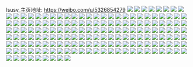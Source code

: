 lsusv_主页地址: https://weibo.com/u/5326854279 
![](https://wx4.sinaimg.cn/mw2000/005OuW8vly1h8t71oue3rj30u0140qbe.jpg) 
![](https://wx4.sinaimg.cn/mw2000/005OuW8vly1h8t71pgny7j30u011w44w.jpg) 
![](https://wx4.sinaimg.cn/mw2000/005OuW8vly1h8t71rvwx6j30u00yfwn4.jpg) 
![](https://wx4.sinaimg.cn/mw2000/005OuW8vly1h8t71snpnaj30vn0u079v.jpg) 
![](https://wx4.sinaimg.cn/mw2000/005OuW8vly1h8t71tab1mj30vy0u0q91.jpg) 
![](https://wx4.sinaimg.cn/mw2000/005OuW8vly1h8t71tyioyj30u00u079b.jpg) 
![](https://wx4.sinaimg.cn/mw2000/005OuW8vly1h8t71uf9u1j30u00u0jvb.jpg) 
![](https://wx4.sinaimg.cn/mw2000/005OuW8vly1h8t71v7j05j30u00ykwov.jpg) 
![](https://wx4.sinaimg.cn/mw2000/005OuW8vly1h8t71w4bfgj30u0140wpw.jpg) 
![](https://wx4.sinaimg.cn/mw2000/005OuW8vly1h8t71wsnnij30u016un35.jpg) 
![](https://wx4.sinaimg.cn/mw2000/005OuW8vly1h8qmawovakj30u00wt7ba.jpg) 
![](https://wx4.sinaimg.cn/mw2000/005OuW8vly1h8m672gf6lj30u0140462.jpg) 
![](https://wx4.sinaimg.cn/mw2000/005OuW8vly1h8m671ztvzj30u01407cf.jpg) 
![](https://wx4.sinaimg.cn/mw2000/005OuW8vly1h8jp3siz81j30u0140n5i.jpg) 
![](https://wx4.sinaimg.cn/mw2000/005OuW8vly1h85x8jrnnfj30u011tai3.jpg) 
![](https://wx4.sinaimg.cn/mw2000/005OuW8vly1h829b9qrsaj30u00zy7ab.jpg) 
![](https://wx4.sinaimg.cn/mw2000/005OuW8vly1h7z0uxa10dj31980u0dq4.jpg) 
![](https://wx4.sinaimg.cn/mw2000/005OuW8vly1h7z0uxwh5aj30u0198tfn.jpg) 
![](https://wx4.sinaimg.cn/mw2000/005OuW8vly1h7z0uyo205j31980u0wou.jpg) 
![](https://wx4.sinaimg.cn/mw2000/005OuW8vly1h7z0uwh9d0j31980u0wp0.jpg) 
![](https://wx4.sinaimg.cn/mw2000/005OuW8vly1h7z0uze90wj31980u0aka.jpg) 
![](https://wx4.sinaimg.cn/mw2000/005OuW8vly1h7z0v01uqaj31980u07c6.jpg) 
![](https://wx4.sinaimg.cn/mw2000/005OuW8vly1h7z0v0pfn7j30u0198wlv.jpg) 
![](https://wx4.sinaimg.cn/mw2000/005OuW8vly1h7z0v1ld41j31980u0n7p.jpg) 
![](https://wx4.sinaimg.cn/mw2000/005OuW8vly1h7z0v2dprsj30u0198k10.jpg) 
![](https://wx4.sinaimg.cn/mw2000/005OuW8vly1h7vle5et07j30u01400yu.jpg) 
![](https://wx4.sinaimg.cn/mw2000/005OuW8vly1h7sa05hphmj30nv0sgtca.jpg) 
![](https://wx4.sinaimg.cn/mw2000/005OuW8vly1h7qznkuwzbj30u0140n5j.jpg) 
![](https://wx4.sinaimg.cn/mw2000/005OuW8vly1h7qznk4icxj30u012j7b4.jpg) 
![](https://wx4.sinaimg.cn/mw2000/005OuW8vly1h7nmdfz5xmj30u014adml.jpg) 
![](https://wx4.sinaimg.cn/mw2000/005OuW8vly1h7nmdzauo2j30sg23u4ek.jpg) 
![](https://wx4.sinaimg.cn/mw2000/005OuW8vly1h7nme01zq9j30u20u0wkf.jpg) 
![](https://wx4.sinaimg.cn/mw2000/005OuW8vly1h7nme33vvvj30sg2a5aq5.jpg) 
![](https://wx4.sinaimg.cn/mw2000/005OuW8vly1h7nmdvemlwj30u0140gyd.jpg) 
![](https://wx4.sinaimg.cn/mw2000/005OuW8vly1h7nme87s4ij30sg3fpe7t.jpg) 
![](https://wx4.sinaimg.cn/mw2000/005OuW8vly1h6oxwscrfvj30u0141gp2.jpg) 
![](https://wx4.sinaimg.cn/mw2000/005OuW8vly1h6oxwrlu3qj30u0140wg3.jpg) 
![](https://wx4.sinaimg.cn/mw2000/005OuW8vly1h6oxwsvlwjj30u010ugqa.jpg) 
![](https://wx4.sinaimg.cn/mw2000/005OuW8vly1h6d8wdnoosj30n00r5t91.jpg) 
![](https://wx4.sinaimg.cn/mw2000/005OuW8vly1h5qeffa15jj30u01hcndi.jpg) 
![](https://wx4.sinaimg.cn/mw2000/005OuW8vly1h5qefdwvd2j30u01hch17.jpg) 
![](https://wx4.sinaimg.cn/mw2000/005OuW8vly1h3kcwxl3dsj30u013cahz.jpg) 
![](https://wx4.sinaimg.cn/mw2000/005OuW8vly1h2sp78iymoj30u012tti3.jpg) 
![](https://wx4.sinaimg.cn/mw2000/005OuW8vly1h2sp78zdnaj30n013xq98.jpg) 
![](https://wx4.sinaimg.cn/mw2000/005OuW8vly1h2sp76o5jwj30u014012l.jpg) 
![](https://wx4.sinaimg.cn/mw2000/005OuW8vly1h2sp79lb4nj30u013zgrs.jpg) 
![](https://wx4.sinaimg.cn/mw2000/005OuW8vly1h2sp7a3fnjj30ln0wmtdc.jpg) 
![](https://wx4.sinaimg.cn/mw2000/005OuW8vly1h2sp7an94cj30u0140dn0.jpg) 
![](https://wx4.sinaimg.cn/mw2000/005OuW8vly1h2pfyros51j30u00o2af9.jpg) 
![](https://wx4.sinaimg.cn/mw2000/005OuW8vly1h2jcp8x2w8j30u0140qaa.jpg) 
![](https://wx4.sinaimg.cn/mw2000/005OuW8vly1h2jcp9hf01j30uk0u0457.jpg) 
![](https://wx4.sinaimg.cn/mw2000/005OuW8vly1h2jcpad4uij30u01407c7.jpg) 
![](https://wx4.sinaimg.cn/mw2000/005OuW8vly1h2jcpb9tgnj30yt0u0gt8.jpg) 
![](https://wx4.sinaimg.cn/mw2000/005OuW8vly1h2jcpbqjc4j30u0140gqd.jpg) 
![](https://wx4.sinaimg.cn/mw2000/005OuW8vly1h2g4iquj8lj310s0u07b7.jpg) 
![](https://wx4.sinaimg.cn/mw2000/005OuW8vly1h25sb0g3pwj30n00znn3c.jpg) 
![](https://wx4.sinaimg.cn/mw2000/005OuW8vly1h25sb16i3oj30n00xsjyr.jpg) 
![](https://wx4.sinaimg.cn/mw2000/005OuW8vly1h0zvza6yfej31ds0n0k1d.jpg) 
![](https://wx4.sinaimg.cn/mw2000/005OuW8vly1h0s79x9g5nj30n012746u.jpg) 
![](https://wx4.sinaimg.cn/mw2000/005OuW8vly1h0c4hdykxyj30u0140tg9.jpg) 
![](https://wx4.sinaimg.cn/mw2000/005OuW8vly1h0c4hfac16j30u0140wm1.jpg) 
![](https://wx4.sinaimg.cn/mw2000/005OuW8vly1gzzfb1v19fj30jv0jh401.jpg) 
![](https://wx4.sinaimg.cn/mw2000/005OuW8vly1gzzfb1elrrj30j9127416.jpg) 
![](https://wx4.sinaimg.cn/mw2000/005OuW8vly1gzzfb2o89aj30js0e5gn3.jpg) 
![](https://wx4.sinaimg.cn/mw2000/005OuW8vly1gzzfb320apj30jn0hstad.jpg) 
![](https://wx4.sinaimg.cn/mw2000/005OuW8vly1gzr2ijy487j30u013m101.jpg) 
![](https://wx4.sinaimg.cn/mw2000/005OuW8vly1gzncs91awdj30u00u0aet.jpg) 
![](https://wx4.sinaimg.cn/mw2000/005OuW8vly1gzncs6r5drj31400u0n0e.jpg) 
![](https://wx4.sinaimg.cn/mw2000/005OuW8vly1gz5yva394qj30n0084t96.jpg) 
![](https://wx4.sinaimg.cn/mw2000/005OuW8vly1gz5yv9q19tj30n005r0sv.jpg) 
![](https://wx4.sinaimg.cn/mw2000/005OuW8vly1gytnjxpyb2j30u00xiwhq.jpg) 
![](https://wx4.sinaimg.cn/mw2000/005OuW8vly1gytnjxgdg5j30u00xfgqr.jpg) 
![](https://wx4.sinaimg.cn/mw2000/005OuW8vly1gy1yghw68ij30vd0u044f.jpg) 
![](https://wx4.sinaimg.cn/mw2000/005OuW8vly1gy1ygjqdlrj30u00u0n4a.jpg) 
![](https://wx4.sinaimg.cn/mw2000/005OuW8vly1gxmiluxh3ej30u013z7g9.jpg) 
![](https://wx4.sinaimg.cn/mw2000/005OuW8vly1gxmilw88v1j30u0140dom.jpg) 
![](https://wx4.sinaimg.cn/mw2000/005OuW8vly1gxmilxnbv8j31400u0wqu.jpg) 
![](https://wx4.sinaimg.cn/mw2000/005OuW8vly1gxcacdi1erj30u00z0ajj.jpg) 
![](https://wx4.sinaimg.cn/mw2000/005OuW8vly1gxcacd3zzej31400u0amo.jpg) 
![](https://wx4.sinaimg.cn/mw2000/005OuW8vly1gxa9g7pedhj30u0140aia.jpg) 
![](https://wx4.sinaimg.cn/mw2000/005OuW8vly1gwvpb58ol0j30u00wk0x3.jpg) 
![](https://wx4.sinaimg.cn/mw2000/005OuW8vly1gwv1zg9e9cj30u0140wlp.jpg) 
![](https://wx4.sinaimg.cn/mw2000/005OuW8vly1gwv1zhs4vyj30u0140wod.jpg) 
![](https://wx4.sinaimg.cn/mw2000/005OuW8vly1gwv1zjuudgj30u014047e.jpg) 
![](https://wx4.sinaimg.cn/mw2000/005OuW8vly1gwv1zl4u8dj30u00zm12h.jpg) 
![](https://wx4.sinaimg.cn/mw2000/005OuW8vly1gwesya9fcpj312q0u0k41.jpg) 
![](https://wx4.sinaimg.cn/mw2000/005OuW8vly1gw7pzn4eogj30u00u27ao.jpg) 
![](https://wx4.sinaimg.cn/mw2000/005OuW8vly1gw4lazwvcij30u00vltfl.jpg) 
![](https://wx4.sinaimg.cn/mw2000/005OuW8vly1gw0ryaebm3j31400u0qdz.jpg) 
![](https://wx4.sinaimg.cn/mw2000/005OuW8vly1gvxk502brxj30u0140al5.jpg) 
![](https://wx4.sinaimg.cn/mw2000/005OuW8vly1gvuxyp7zoqj30u00vyq9h.jpg) 
![](https://wx4.sinaimg.cn/mw2000/005OuW8vly1gul5qwgvfvj30m512mten.jpg) 
![](https://wx4.sinaimg.cn/mw2000/005OuW8vly1gul5qxlbz0j60lz101jwa02.jpg) 
![](https://wx4.sinaimg.cn/mw2000/005OuW8vly1gul5quzh8fj60ln0wmtdc02.jpg) 
![](https://wx4.sinaimg.cn/mw2000/005OuW8vly1guiwrebqbwj60u00zsk3x02.jpg) 
![](https://wx4.sinaimg.cn/mw2000/005OuW8vly1guiwrgdz1vj60u013z4bi02.jpg) 
![](https://wx4.sinaimg.cn/mw2000/005OuW8vly1guiwri94dgj60u012d4bc02.jpg) 
![](https://wx4.sinaimg.cn/mw2000/005OuW8vly1guiwrjl424j30u00xs46o.jpg) 
![](https://wx4.sinaimg.cn/mw2000/005OuW8vly1gughiu040kj60u0140thn02.jpg) 
![](https://wx4.sinaimg.cn/mw2000/005OuW8vly1gucs00hutxj60u00w67cn02.jpg) 
![](https://wx4.sinaimg.cn/mw2000/005OuW8vly1gu85tqow0vj612r0u046m02.jpg) 
![](https://wx4.sinaimg.cn/mw2000/005OuW8vly1gu6vpzytd5j30n00kjgn8.jpg) 
![](https://wx4.sinaimg.cn/mw2000/005OuW8vly1gu0iup2a69j31sc1yjnpd.jpg) 
![](https://wx4.sinaimg.cn/mw2000/005OuW8vly1gtorj4t4jxj310i1b719a.jpg) 
![](https://wx4.sinaimg.cn/mw2000/005OuW8vly1gtorj6od6qj31sc2dsu0x.jpg) 
![](https://wx4.sinaimg.cn/mw2000/005OuW8vly1gtorj8ffpij32c0340qv6.jpg) 
![](https://wx4.sinaimg.cn/mw2000/005OuW8vly1gtorj8wmpqj30n011h125.jpg) 
![](https://wx4.sinaimg.cn/mw2000/005OuW8vly1gtorj9xsxsj32c026bqv6.jpg) 
![](https://wx4.sinaimg.cn/mw2000/005OuW8vly1gtorjaz5z8j30n013xam5.jpg) 
![](https://wx4.sinaimg.cn/mw2000/005OuW8vly1gtorjcqdqjj31sc2dse81.jpg) 
![](https://wx4.sinaimg.cn/mw2000/005OuW8vly1gtorj4crokj31sc2ds4qp.jpg) 
![](https://wx4.sinaimg.cn/mw2000/005OuW8vly1gtorjeha97j32c0340b2a.jpg) 
![](https://wx4.sinaimg.cn/mw2000/005OuW8vly1gssh796c6jj32c0340b2a.jpg) 
![](https://wx4.sinaimg.cn/mw2000/005OuW8vly1gssh7bs340j32c026bqv6.jpg) 
![](https://wx4.sinaimg.cn/mw2000/005OuW8vly1gssh7em918j33402c01l0.jpg) 
![](https://wx4.sinaimg.cn/mw2000/005OuW8vly1gssh7l0p7pj32c0340kjm.jpg) 
![](https://wx4.sinaimg.cn/mw2000/005OuW8vly1gssh7npse4j32c0340hdu.jpg) 
![](https://wx4.sinaimg.cn/mw2000/005OuW8vly1gssh7s5i77j32c0340npe.jpg) 
![](https://wx4.sinaimg.cn/mw2000/005OuW8vly1gsshad4r17j32c0340x6s.jpg) 
![](https://wx4.sinaimg.cn/mw2000/005OuW8vly1gsnu3veta4j30mu0i3dia.jpg) 
![](https://wx4.sinaimg.cn/mw2000/005OuW8vly1gsnu3w8jb9j30u01400vy.jpg) 
![](https://wx4.sinaimg.cn/mw2000/005OuW8vly1gsnu3xbsw0j30u0140dn4.jpg) 
![](https://wx4.sinaimg.cn/mw2000/005OuW8vly1gskc3x7cfoj30n00jcq3r.jpg) 
![](https://wx4.sinaimg.cn/mw2000/005OuW8vly1gskc3zvxmmj30u0140qeq.jpg) 
![](https://wx4.sinaimg.cn/mw2000/005OuW8vly1gshzvw9oblj33402c07wj.jpg) 
![](https://wx4.sinaimg.cn/mw2000/005OuW8vly1gshzvyofttj32c0340kjn.jpg) 
![](https://wx4.sinaimg.cn/mw2000/005OuW8vly1gshrdxyiqmj30u0140qa1.jpg) 
![](https://wx4.sinaimg.cn/mw2000/005OuW8vly1gshrdyowqcj30y70u0dlu.jpg) 
![](https://wx4.sinaimg.cn/mw2000/005OuW8vly1gshrdx4u60j30u0140jvn.jpg) 
![](https://wx4.sinaimg.cn/mw2000/005OuW8vly1gshre0358sj30u0140jx3.jpg) 
![](https://wx4.sinaimg.cn/mw2000/005OuW8vly1gsd3xi1ljbj30u01400yl.jpg) 
![](https://wx4.sinaimg.cn/mw2000/005OuW8vly1grq0dxto0nj30dg0dy74r.jpg) 
![](https://wx4.sinaimg.cn/mw2000/005OuW8vly1gr8k31to2kj31480u012y.jpg) 
![](https://wx4.sinaimg.cn/mw2000/005OuW8vly1gr8k30v1kqj31400u0qcn.jpg) 
![](https://wx4.sinaimg.cn/mw2000/005OuW8vly1gqpaee65epj31400u0wmz.jpg) 
![](https://wx4.sinaimg.cn/mw2000/005OuW8vly1gqpaeg26xaj315a0u0tkk.jpg) 
![](https://wx4.sinaimg.cn/mw2000/005OuW8vly1gqlitgjoq9j30n01ds79c.jpg) 
![](https://wx4.sinaimg.cn/mw2000/005OuW8vly1gqi6qwdy5cj30u00yaqaf.jpg) 
![](https://wx4.sinaimg.cn/mw2000/005OuW8vly1gqi6qx13etj30u00wojzp.jpg) 
![](https://wx4.sinaimg.cn/mw2000/005OuW8vly1gqi6qxgvgmj30u0140wko.jpg) 
![](https://wx4.sinaimg.cn/mw2000/005OuW8vly1gqi6qxu05oj30u0140n2g.jpg) 
![](https://wx4.sinaimg.cn/mw2000/005OuW8vly1gqi6qyhddhj31400u04a8.jpg) 
![](https://wx4.sinaimg.cn/mw2000/005OuW8vly1gqi6qz3ic3j30u014011t.jpg) 
![](https://wx4.sinaimg.cn/mw2000/005OuW8vly1gqavgni9xxj30u0140jzb.jpg) 
![](https://wx4.sinaimg.cn/mw2000/005OuW8vly1gqavgoj2wmj310w0u0qbl.jpg) 
![](https://wx4.sinaimg.cn/mw2000/005OuW8vly1gqavgp2ldgj30y70u046e.jpg) 
![](https://wx4.sinaimg.cn/mw2000/005OuW8vly1gqavgpen04j30u01400zc.jpg) 
![](https://wx4.sinaimg.cn/mw2000/005OuW8vly1gqavgppvm4j30u0140n2g.jpg) 
![](https://wx4.sinaimg.cn/mw2000/005OuW8vly1gqavgq3gk1j30u0140h1c.jpg) 
![](https://wx4.sinaimg.cn/mw2000/005OuW8vly1gqavgqgq1ej30u0141aox.jpg) 
![](https://wx4.sinaimg.cn/mw2000/005OuW8vly1gqavgmtbzpj31400u04a8.jpg) 
![](https://wx4.sinaimg.cn/mw2000/005OuW8vly1gqavgqu7qtj30u0140k03.jpg) 
![](https://wx4.sinaimg.cn/mw2000/005OuW8vly1gq1uaax12ij30u01907am.jpg) 
![](https://wx4.sinaimg.cn/mw2000/005OuW8vly1gq1uabmfojj30u01407ch.jpg) 
![](https://wx4.sinaimg.cn/mw2000/005OuW8vly1gq1uac3c9vj30u0190n3v.jpg) 
![](https://wx4.sinaimg.cn/mw2000/005OuW8vly1gpewb88b96j30u0140nc3.jpg) 
![](https://wx4.sinaimg.cn/mw2000/005OuW8vly1gpewbbhwsfj30u0140tmv.jpg) 
![](https://wx4.sinaimg.cn/mw2000/005OuW8vly1gp9q7fwmfaj30u0140tjx.jpg) 
![](https://wx4.sinaimg.cn/mw2000/005OuW8vly1gp9q7gsszij30u01407fj.jpg) 
![](https://wx4.sinaimg.cn/mw2000/005OuW8vly1gp9q7eqp1qj30u0140qeh.jpg) 
![](https://wx4.sinaimg.cn/mw2000/005OuW8vly1gnmcs6805nj30v90ylwk8.jpg) 
![](https://wx4.sinaimg.cn/mw2000/005OuW8vly1gniq106yxpj31tl1uz1kx.jpg) 
![](https://wx4.sinaimg.cn/mw2000/005OuW8vly1gmop30j8ttj30u0140agg.jpg) 
![](https://wx4.sinaimg.cn/mw2000/005OuW8vly1gmafexbcvzj30u00u0dqc.jpg) 
![](https://wx4.sinaimg.cn/mw2000/005OuW8vly1gl63nyx2g1j30u01407c0.jpg) 
![](https://wx4.sinaimg.cn/mw2000/005OuW8vly1gky1btczy9j31410u07b4.jpg) 
![](https://wx4.sinaimg.cn/mw2000/005OuW8vly1gky1buecedj31630u0n4d.jpg) 
